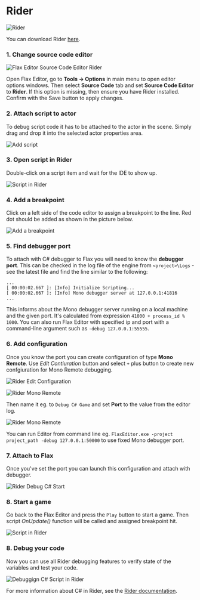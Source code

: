 # Rider

![Rider](media/rider.jpg)

You can download Rider [here](https://www.jetbrains.com/rider).

### 1. Change source code editor

![Flax Editor Source Code Editor Rider](media/rider-selected.png)

Open Flax Editor, go to **Tools -> Options** in main menu to open editor options windows. Then select **Source Code** tab and set **Source Code Editor** to **Rider**. If this option is missing, then ensure you have Rider installed. Confirm with the Save button to apply changes.

### 2. Attach script to actor

To debug script code it has to be attached to the actor in the scene.
Simply drag and drop it into the selected actor properties area.

![Add script](../media/attach-script.gif)

### 3. Open script in Rider

Double-click on a script item and wait for the IDE to show up.

![Script in Rider](media/rider-startup.png)

### 4. Add a breakpoint

Click on a left side of the code editor to assign a breakpoint to the line. Red dot should be added as shown in the picture below.

![Add a breakpoint](media/rider-breakpoint.png)

### 5. Find debugger port

To attach with C# debugger to Flax you will need to know the **debugger port**. This can be checked in the log file of the engine from `<project>\Logs` - see the latest file and find the line similar to the following:

```
...
[ 00:00:02.667 ]: [Info] Initialize Scripting...
[ 00:00:02.667 ]: [Info] Mono debugger server at 127.0.0.1:41816
...
```

This informs about the Mono debugger server running on a local machine and the given port. It's calculated from expression `41000 + process_id % 1000`. You can also run Flax Editor with specified ip and port with a command-line argument such as `-debug 127.0.0.1:55555`.

### 6. Add configuration

Once you know the port you can create configuration of type **Mono Remote**. Use *Edit Contiuration* button and select `+` plus button to create new confgiuration for Mono Remote debugging.

![Rider Edit Configuration](media/rider-edit-configuration.png)

![Rider Mono Remote](media/rider-add-mono-remote.png)

Then name it eg. to `Debug C# Game` and set **Port** to the value from the editor log.

![Rider Mono Remote](media/rider-edit-mono-remote.png)

You can run Editor from command line eg. `FlaxEditor.exe -project project_path -debug 127.0.0.1:50000` to use fixed Mono debugger port.

### 7. Attach to Flax

Once you've set the port you can launch this configuration and attach with debugger.

![Rider Debug C# Start](media/rider-start-debug.png)

### 8. Start a game

Go back to the Flax Editor and press the `Play` button to start a game. Then script *OnUpdate()* function will be called and assigned breakpoint hit.

![Script in Rider](media/debug-vs-4.jpg)

### 8. Debug your code

Now you can use all Rider debugging features to verify state of the variables and test your code.

![Debuggign C# Script in Rider](media/rider-debugging-csharp.png)

For more information about C# in Rider, see the [Rider documentation](https://www.jetbrains.com/help/rider/Languages_CSharp.html).
